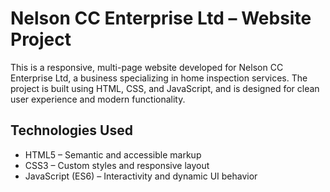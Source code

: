 # Nelson CC Enterprise Ltd – Website Project
This is a responsive, multi-page website developed for Nelson CC Enterprise Ltd, a business specializing in home inspection services. The project is built using HTML, CSS, and JavaScript, and is designed for clean user experience and modern functionality.
## Technologies Used
- HTML5 – Semantic and accessible markup
- CSS3 – Custom styles and responsive layout
- JavaScript (ES6) – Interactivity and dynamic UI behavior